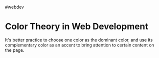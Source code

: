 #webdev

# Color Theory in Web Development

It's better practice to choose one color as the dominant color, and use its complementary color as an accent to bring attention to certain content on the page.